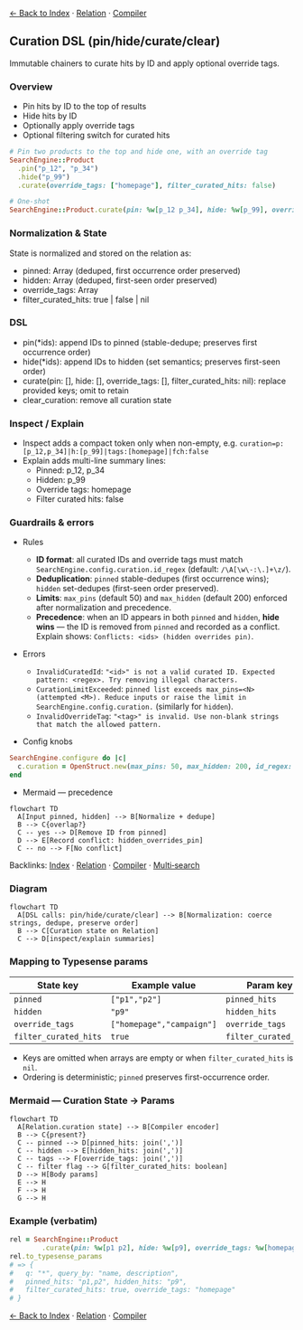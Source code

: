 [← Back to Index](./index.md) · [Relation](./relation.md) · [Compiler](./compiler.md)

## Curation DSL (pin/hide/curate/clear)

Immutable chainers to curate hits by ID and apply optional override tags.

### Overview

- Pin hits by ID to the top of results
- Hide hits by ID
- Optionally apply override tags
- Optional filtering switch for curated hits

```ruby
# Pin two products to the top and hide one, with an override tag
SearchEngine::Product
  .pin("p_12", "p_34")
  .hide("p_99")
  .curate(override_tags: ["homepage"], filter_curated_hits: false)

# One‑shot
SearchEngine::Product.curate(pin: %w[p_12 p_34], hide: %w[p_99], override_tags: %w[homepage])
```

### Normalization & State

State is normalized and stored on the relation as:

- pinned: Array<String> (deduped, first occurrence order preserved)
- hidden: Array<String> (deduped, first-seen order preserved)
- override_tags: Array<String>
- filter_curated_hits: true | false | nil

### DSL

- pin(*ids): append IDs to pinned (stable-dedupe; preserves first occurrence order)
- hide(*ids): append IDs to hidden (set semantics; preserves first-seen order)
- curate(pin: [], hide: [], override_tags: [], filter_curated_hits: nil): replace provided keys; omit to retain
- clear_curation: remove all curation state

### Inspect / Explain

- Inspect adds a compact token only when non-empty, e.g. `curation=p:[p_12,p_34]|h:[p_99]|tags:[homepage]|fch:false`
- Explain adds multi-line summary lines:
  - Pinned: p_12, p_34
  - Hidden: p_99
  - Override tags: homepage
  - Filter curated hits: false

### Guardrails & errors

- Rules
  - **ID format**: all curated IDs and override tags must match `SearchEngine.config.curation.id_regex` (default: `/\A[\w\-:\.]+\z/`).
  - **Deduplication**: `pinned` stable-dedupes (first occurrence wins); `hidden` set-dedupes (first-seen order preserved).
  - **Limits**: `max_pins` (default 50) and `max_hidden` (default 200) enforced after normalization and precedence.
  - **Precedence**: when an ID appears in both `pinned` and `hidden`, **hide wins** — the ID is removed from `pinned` and recorded as a conflict. Explain shows: `Conflicts: <ids> (hidden overrides pin)`.

- Errors
  - `InvalidCuratedId`: `"<id>" is not a valid curated ID. Expected pattern: <regex>. Try removing illegal characters.`
  - `CurationLimitExceeded`: `pinned list exceeds max_pins=<N> (attempted <M>). Reduce inputs or raise the limit in SearchEngine.config.curation.` (similarly for `hidden`).
  - `InvalidOverrideTag`: `"<tag>" is invalid. Use non-blank strings that match the allowed pattern.`

- Config knobs

```ruby
SearchEngine.configure do |c|
  c.curation = OpenStruct.new(max_pins: 50, max_hidden: 200, id_regex: /\A[\w\-:\.]+\z/)
end
```

- Mermaid — precedence

```mermaid
flowchart TD
  A[Input pinned, hidden] --> B[Normalize + dedupe]
  B --> C{overlap?}
  C -- yes --> D[Remove ID from pinned]
  D --> E[Record conflict: hidden_overrides_pin]
  C -- no --> F[No conflict]
```

Backlinks: [Index](./index.md) · [Relation](./relation.md) · [Compiler](./compiler.md) · [Multi‑search](./multi_search.md#curation-in-multi-search)

### Diagram

```mermaid
flowchart TD
  A[DSL calls: pin/hide/curate/clear] --> B[Normalization: coerce strings, dedupe, preserve order]
  B --> C[Curation state on Relation]
  C --> D[inspect/explain summaries]
```

### Mapping to Typesense params

| State key             | Example value             | Param key             | Encoded value         |
| --------------------- | ------------------------- | --------------------- | --------------------- |
| `pinned`              | `["p1","p2"]`             | `pinned_hits`         | `"p1,p2"`             |
| `hidden`              | ``"p9"``                  | `hidden_hits`         | `"p9"`                |
| `override_tags`       | `["homepage","campaign"]` | `override_tags`       | `"homepage,campaign"` |
| `filter_curated_hits` | `true`                    | `filter_curated_hits` | `true`                |

- Keys are omitted when arrays are empty or when `filter_curated_hits` is `nil`.
- Ordering is deterministic; `pinned` preserves first-occurrence order.

### Mermaid — Curation State → Params

```mermaid
flowchart TD
  A[Relation.curation state] --> B[Compiler encoder]
  B --> C{present?}
  C -- pinned --> D[pinned_hits: join(',')]
  C -- hidden --> E[hidden_hits: join(',')]
  C -- tags --> F[override_tags: join(',')]
  C -- filter flag --> G[filter_curated_hits: boolean]
  D --> H[Body params]
  E --> H
  F --> H
  G --> H
```

### Example (verbatim)

```ruby
rel = SearchEngine::Product
        .curate(pin: %w[p1 p2], hide: %w[p9], override_tags: %w[homepage], filter_curated_hits: true)
rel.to_typesense_params
# => {
#   q: "*", query_by: "name, description",
#   pinned_hits: "p1,p2", hidden_hits: "p9",
#   filter_curated_hits: true, override_tags: "homepage"
# }
```

[← Back to Index](./index.md) · [Relation](./relation.md) · [Compiler](./compiler.md)
